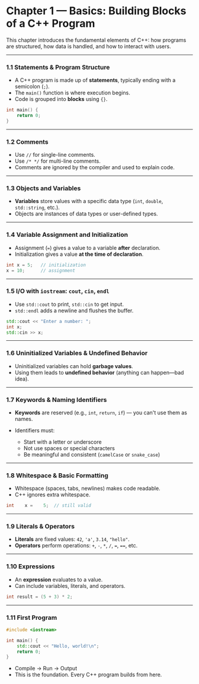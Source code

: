 # Chapter 1 — Basics: Building Blocks of a C++ Program

This chapter introduces the fundamental elements of C++: how programs are structured, how data is handled, and how to interact with users.

---

### 1.1 Statements & Program Structure

* A C++ program is made up of **statements**, typically ending with a semicolon (`;`).
* The `main()` function is where execution begins.
* Code is grouped into **blocks** using `{}`.

```cpp
int main() {
    return 0;
}
```

---

### 1.2 Comments

* Use `//` for single-line comments.
* Use `/* */` for multi-line comments.
* Comments are ignored by the compiler and used to explain code.

---

### 1.3 Objects and Variables

* **Variables** store values with a specific data type (`int`, `double`, `std::string`, etc.).
* Objects are instances of data types or user-defined types.

---

### 1.4 Variable Assignment and Initialization

* Assignment (`=`) gives a value to a variable **after** declaration.
* Initialization gives a value **at the time of declaration**.

```cpp
int x = 5;   // initialization
x = 10;      // assignment
```

---

### 1.5 I/O with `iostream`: `cout`, `cin`, `endl`

* Use `std::cout` to print, `std::cin` to get input.
* `std::endl` adds a newline and flushes the buffer.

```cpp
std::cout << "Enter a number: ";
int x;
std::cin >> x;
```

---

### 1.6 Uninitialized Variables & Undefined Behavior

* Uninitialized variables can hold **garbage values**.
* Using them leads to **undefined behavior** (anything can happen—bad idea).

---

### 1.7 Keywords & Naming Identifiers

* **Keywords** are reserved (e.g., `int`, `return`, `if`) — you can't use them as names.
* Identifiers must:

  * Start with a letter or underscore
  * Not use spaces or special characters
  * Be meaningful and consistent (`camelCase` or `snake_case`)

---

### 1.8 Whitespace & Basic Formatting

* Whitespace (spaces, tabs, newlines) makes code readable.
* C++ ignores extra whitespace.

```cpp
int    x =    5;  // still valid
```

---

### 1.9 Literals & Operators

* **Literals** are fixed values: `42`, `'a'`, `3.14`, `"hello"`.
* **Operators** perform operations: `+`, `-`, `*`, `/`, `=`, `==`, etc.

---

### 1.10 Expressions

* An **expression** evaluates to a value.
* Can include variables, literals, and operators.

```cpp
int result = (5 + 3) * 2;
```

---

### 1.11 First Program

```cpp
#include <iostream>

int main() {
    std::cout << "Hello, world!\n";
    return 0;
}
```

* Compile → Run → Output
* This is the foundation. Every C++ program builds from here.
